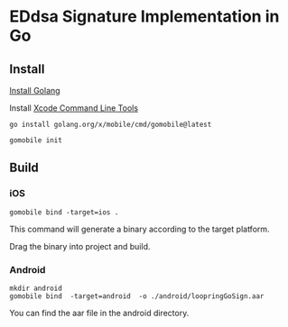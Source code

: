 # EDdsa Signature Implementation in Go

## Install

[Install Golang](https://go.dev/doc/install)

Install [Xcode Command Line Tools](https://developer.apple.com/downloads/)

```
go install golang.org/x/mobile/cmd/gomobile@latest
```

```
gomobile init
```

## Build

### iOS 

```
gomobile bind -target=ios .
```

This command will generate a binary according to the target platform.

Drag the binary into project and build.

### Android 

```
mkdir android
gomobile bind  -target=android  -o ./android/loopringGoSign.aar
```

You can find the aar file in the android directory.